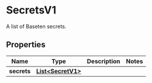 

# SecretsV1

A list of Baseten secrets.

## Properties

| Name | Type | Description | Notes |
|------------ | ------------- | ------------- | -------------|
|**secrets** | [**List&lt;SecretV1&gt;**](SecretV1.md) |  |  |



